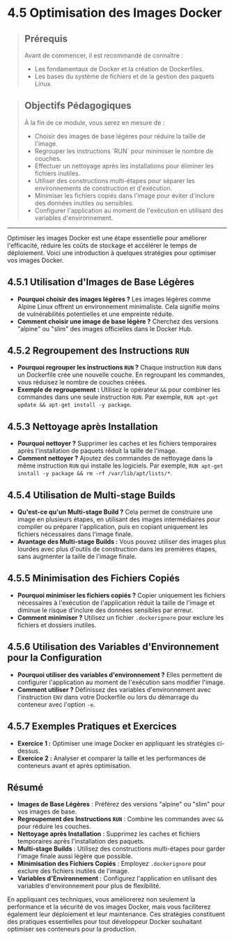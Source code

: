 # 4.5 Optimisation des Images Docker

<blockquote>
  <h2>Prérequis</h2>
  <p>Avant de commencer, il est recommandé de connaître :</p>
  <ul>
    <li>Les fondamentaux de Docker et la création de Dockerfiles.</li>
    <li>Les bases du système de fichiers et de la gestion des paquets Linux.</li>
  </ul>
</blockquote>

<blockquote>
  <h2>Objectifs Pédagogiques</h2>
  <p>À la fin de ce module, vous serez en mesure de :</p>
  <ul>
    <li>Choisir des images de base légères pour réduire la taille de l'image.</li>
    <li>Regrouper les instructions `RUN` pour minimiser le nombre de couches.</li>
    <li>Effectuer un nettoyage après les installations pour éliminer les fichiers inutiles.</li>
    <li>Utiliser des constructions multi-étapes pour séparer les environnements de construction et d'exécution.</li>
    <li>Minimiser les fichiers copiés dans l'image pour éviter d'inclure des données inutiles ou sensibles.</li>
    <li>Configurer l'application au moment de l'exécution en utilisant des variables d'environnement.</li>
  </ul>
</blockquote>


--- 

Optimiser les images Docker est une étape essentielle pour améliorer l'efficacité, réduire les coûts de stockage et accélérer le temps de déploiement. Voici une introduction à quelques stratégies pour optimiser vos images Docker.

## 4.5.1 Utilisation d'Images de Base Légères

- **Pourquoi choisir des images légères ?** Les images légères comme Alpine Linux offrent un environnement minimaliste. Cela signifie moins de vulnérabilités potentielles et une empreinte réduite.
- **Comment choisir une image de base légère ?** Cherchez des versions "alpine" ou "slim" des images officielles dans le Docker Hub.

## 4.5.2 Regroupement des Instructions `RUN`

- **Pourquoi regrouper les instructions `RUN` ?** Chaque instruction `RUN` dans un Dockerfile crée une nouvelle couche. En regroupant les commandes, vous réduisez le nombre de couches créées.
- **Exemple de regroupement :** Utilisez le opérateur `&&` pour combiner les commandes dans une seule instruction `RUN`. Par exemple, `RUN apt-get update && apt-get install -y package`.

## 4.5.3 Nettoyage après Installation

- **Pourquoi nettoyer ?** Supprimer les caches et les fichiers temporaires après l'installation de paquets réduit la taille de l'image.
- **Comment nettoyer ?** Ajoutez des commandes de nettoyage dans la même instruction `RUN` qui installe les logiciels. Par exemple, `RUN apt-get install -y package && rm -rf /var/lib/apt/lists/*`.

## 4.5.4 Utilisation de Multi-stage Builds

- **Qu'est-ce qu'un Multi-stage Build ?** Cela permet de construire une image en plusieurs étapes, en utilisant des images intermédiaires pour compiler ou préparer l'application, puis en copiant uniquement les fichiers nécessaires dans l'image finale.
- **Avantage des Multi-stage Builds :** Vous pouvez utiliser des images plus lourdes avec plus d'outils de construction dans les premières étapes, sans augmenter la taille de l'image finale.

## 4.5.5 Minimisation des Fichiers Copiés

- **Pourquoi minimiser les fichiers copiés ?** Copier uniquement les fichiers nécessaires à l'exécution de l'application réduit la taille de l'image et diminue le risque d'inclure des données sensibles par erreur.
- **Comment minimiser ?** Utilisez un fichier `.dockerignore` pour exclure les fichiers et dossiers inutiles.

## 4.5.6 Utilisation des Variables d'Environnement pour la Configuration

- **Pourquoi utiliser des variables d'environnement ?** Elles permettent de configurer l'application au moment de l'exécution sans modifier l'image.
- **Comment utiliser ?** Définissez des variables d'environnement avec l'instruction `ENV` dans votre Dockerfile ou lors du démarrage du conteneur avec l'option `-e`.

## 4.5.7 Exemples Pratiques et Exercices

- **Exercice 1 :** Optimiser une image Docker en appliquant les stratégies ci-dessus.
- **Exercice 2 :** Analyser et comparer la taille et les performances de conteneurs avant et après optimisation.


## Résumé

- **Images de Base Légères** : Préférez des versions "alpine" ou "slim" pour vos images de base.
- **Regroupement des Instructions `RUN`** : Combine les commandes avec `&&` pour réduire les couches.
- **Nettoyage après Installation** : Supprimez les caches et fichiers temporaires après l'installation des paquets.
- **Multi-stage Builds** : Utilisez des constructions multi-étapes pour garder l'image finale aussi légère que possible.
- **Minimisation des Fichiers Copiés** : Employez `.dockerignore` pour exclure des fichiers inutiles de l'image.
- **Variables d'Environnement** : Configurez l'application en utilisant des variables d'environnement pour plus de flexibilité.

En appliquant ces techniques, vous améliorerez non seulement la performance et la sécurité de vos images Docker, mais vous faciliterez également leur déploiement et leur maintenance. Ces stratégies constituent des pratiques essentielles pour tout développeur Docker souhaitant optimiser ses conteneurs pour la production.
